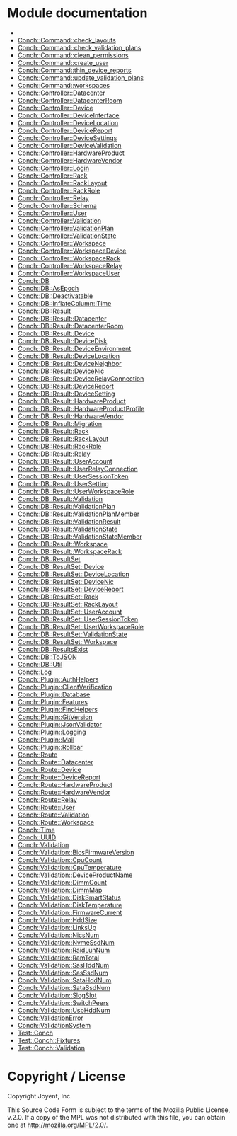 # Module documentation

* <Conch>
* <Conch::Command::check_layouts>
* <Conch::Command::check_validation_plans>
* <Conch::Command::clean_permissions>
* <Conch::Command::create_user>
* <Conch::Command::thin_device_reports>
* <Conch::Command::update_validation_plans>
* <Conch::Command::workspaces>
* <Conch::Controller::Datacenter>
* <Conch::Controller::DatacenterRoom>
* <Conch::Controller::Device>
* <Conch::Controller::DeviceInterface>
* <Conch::Controller::DeviceLocation>
* <Conch::Controller::DeviceReport>
* <Conch::Controller::DeviceSettings>
* <Conch::Controller::DeviceValidation>
* <Conch::Controller::HardwareProduct>
* <Conch::Controller::HardwareVendor>
* <Conch::Controller::Login>
* <Conch::Controller::Rack>
* <Conch::Controller::RackLayout>
* <Conch::Controller::RackRole>
* <Conch::Controller::Relay>
* <Conch::Controller::Schema>
* <Conch::Controller::User>
* <Conch::Controller::Validation>
* <Conch::Controller::ValidationPlan>
* <Conch::Controller::ValidationState>
* <Conch::Controller::Workspace>
* <Conch::Controller::WorkspaceDevice>
* <Conch::Controller::WorkspaceRack>
* <Conch::Controller::WorkspaceRelay>
* <Conch::Controller::WorkspaceUser>
* <Conch::DB>
* <Conch::DB::AsEpoch>
* <Conch::DB::Deactivatable>
* <Conch::DB::InflateColumn::Time>
* <Conch::DB::Result>
* <Conch::DB::Result::Datacenter>
* <Conch::DB::Result::DatacenterRoom>
* <Conch::DB::Result::Device>
* <Conch::DB::Result::DeviceDisk>
* <Conch::DB::Result::DeviceEnvironment>
* <Conch::DB::Result::DeviceLocation>
* <Conch::DB::Result::DeviceNeighbor>
* <Conch::DB::Result::DeviceNic>
* <Conch::DB::Result::DeviceRelayConnection>
* <Conch::DB::Result::DeviceReport>
* <Conch::DB::Result::DeviceSetting>
* <Conch::DB::Result::HardwareProduct>
* <Conch::DB::Result::HardwareProductProfile>
* <Conch::DB::Result::HardwareVendor>
* <Conch::DB::Result::Migration>
* <Conch::DB::Result::Rack>
* <Conch::DB::Result::RackLayout>
* <Conch::DB::Result::RackRole>
* <Conch::DB::Result::Relay>
* <Conch::DB::Result::UserAccount>
* <Conch::DB::Result::UserRelayConnection>
* <Conch::DB::Result::UserSessionToken>
* <Conch::DB::Result::UserSetting>
* <Conch::DB::Result::UserWorkspaceRole>
* <Conch::DB::Result::Validation>
* <Conch::DB::Result::ValidationPlan>
* <Conch::DB::Result::ValidationPlanMember>
* <Conch::DB::Result::ValidationResult>
* <Conch::DB::Result::ValidationState>
* <Conch::DB::Result::ValidationStateMember>
* <Conch::DB::Result::Workspace>
* <Conch::DB::Result::WorkspaceRack>
* <Conch::DB::ResultSet>
* <Conch::DB::ResultSet::Device>
* <Conch::DB::ResultSet::DeviceLocation>
* <Conch::DB::ResultSet::DeviceNic>
* <Conch::DB::ResultSet::DeviceReport>
* <Conch::DB::ResultSet::Rack>
* <Conch::DB::ResultSet::RackLayout>
* <Conch::DB::ResultSet::UserAccount>
* <Conch::DB::ResultSet::UserSessionToken>
* <Conch::DB::ResultSet::UserWorkspaceRole>
* <Conch::DB::ResultSet::ValidationState>
* <Conch::DB::ResultSet::Workspace>
* <Conch::DB::ResultsExist>
* <Conch::DB::ToJSON>
* <Conch::DB::Util>
* <Conch::Log>
* <Conch::Plugin::AuthHelpers>
* <Conch::Plugin::ClientVerification>
* <Conch::Plugin::Database>
* <Conch::Plugin::Features>
* <Conch::Plugin::FindHelpers>
* <Conch::Plugin::GitVersion>
* <Conch::Plugin::JsonValidator>
* <Conch::Plugin::Logging>
* <Conch::Plugin::Mail>
* <Conch::Plugin::Rollbar>
* <Conch::Route>
* <Conch::Route::Datacenter>
* <Conch::Route::Device>
* <Conch::Route::DeviceReport>
* <Conch::Route::HardwareProduct>
* <Conch::Route::HardwareVendor>
* <Conch::Route::Relay>
* <Conch::Route::User>
* <Conch::Route::Validation>
* <Conch::Route::Workspace>
* <Conch::Time>
* <Conch::UUID>
* <Conch::Validation>
* <Conch::Validation::BiosFirmwareVersion>
* <Conch::Validation::CpuCount>
* <Conch::Validation::CpuTemperature>
* <Conch::Validation::DeviceProductName>
* <Conch::Validation::DimmCount>
* <Conch::Validation::DimmMap>
* <Conch::Validation::DiskSmartStatus>
* <Conch::Validation::DiskTemperature>
* <Conch::Validation::FirmwareCurrent>
* <Conch::Validation::HddSize>
* <Conch::Validation::LinksUp>
* <Conch::Validation::NicsNum>
* <Conch::Validation::NvmeSsdNum>
* <Conch::Validation::RaidLunNum>
* <Conch::Validation::RamTotal>
* <Conch::Validation::SasHddNum>
* <Conch::Validation::SasSsdNum>
* <Conch::Validation::SataHddNum>
* <Conch::Validation::SataSsdNum>
* <Conch::Validation::SlogSlot>
* <Conch::Validation::SwitchPeers>
* <Conch::Validation::UsbHddNum>
* <Conch::ValidationError>
* <Conch::ValidationSystem>
* <Test::Conch>
* <Test::Conch::Fixtures>
* <Test::Conch::Validation>

# Copyright / License

Copyright Joyent, Inc.

This Source Code Form is subject to the terms of the Mozilla Public License,
v.2.0. If a copy of the MPL was not distributed with this file, you can
obtain one at <http://mozilla.org/MPL/2.0/>.
